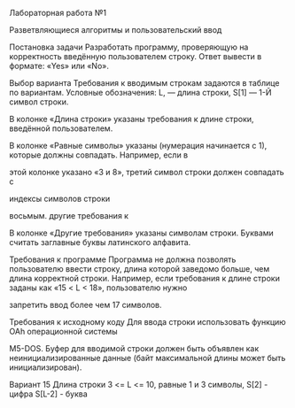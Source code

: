 Лабораторная работа №1

Разветвляющиеся алгоритмы и пользовательский ввод

Постановка задачи
Разработать программу, проверяющую на корректность введённую
пользователем строку. Ответ вывести в формате: «Yes» или «No».

Выбор варианта
Требования к вводимым строкам задаются в таблице по вариантам.
Условные обозначения: L, — длина строки, S[1] — 1-Й символ строки.

В колонке «Длина строки» указаны требования к длине строки,
введённой пользователем.

В колонке «Равные символы» указаны
(нумерация начинается с 1), которые должны совпадать. Например, если в

этой колонке указано «З и 8», третий символ строки должен совпадать с

индексы символов строки

восьмым.
другие требования к

В колонке «Другие требования» указаны
символам строки. Буквами считать заглавные буквы латинского алфавита.

Требования к программе
Программа не должна позволять пользователю ввести строку, длина
которой заведомо больше, чем длина корректной строки. Например, если
требования к длине строки заданы как «15 < L < 18», пользователю нужно

запретить ввод более чем 17 символов.

Требования к исходному коду
Для ввода строки использовать функцию ОАh операционной системы

М5-DOS. Буфер для вводимой строки должен быть объявлен как
неинициализированные данные (байт максимальной длины может быть инициализирован).


Вариант 15
Длина строки 3 <= L <= 10, равные 1 и 3 символы,  S[2] - цифра  S[L-2] - буква
